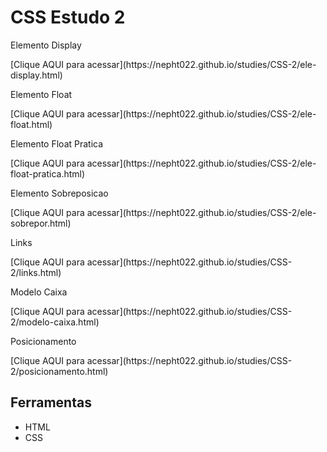 # CSS Estudo 2

<P>Elemento Display</P> 
[Clique AQUI para acessar](https://nepht022.github.io/studies/CSS-2/ele-display.html)<br>
<P>Elemento Float</P> [Clique AQUI para acessar](https://nepht022.github.io/studies/CSS-2/ele-float.html)<br>
<P>Elemento Float Pratica</P> [Clique AQUI para acessar](https://nepht022.github.io/studies/CSS-2/ele-float-pratica.html)<br>
<P>Elemento Sobreposicao</P> [Clique AQUI para acessar](https://nepht022.github.io/studies/CSS-2/ele-sobrepor.html)<br>
<P>Links</P> [Clique AQUI para acessar](https://nepht022.github.io/studies/CSS-2/links.html)<br>
<P>Modelo Caixa</P> [Clique AQUI para acessar](https://nepht022.github.io/studies/CSS-2/modelo-caixa.html)<br>
<P>Posicionamento</P> [Clique AQUI para acessar](https://nepht022.github.io/studies/CSS-2/posicionamento.html)


## Ferramentas

- HTML
- CSS
